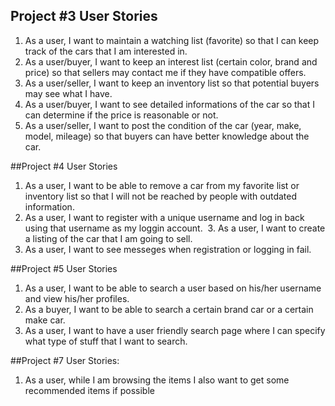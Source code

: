## Project #3 User Stories
  1. As a user, I want to maintain a watching list (favorite) so that I can keep track of the cars that I am interested in.
  2. As a user/buyer, I want to keep an interest list (certain color, brand and price) so that sellers may contact me if they have compatible offers.  
  3. As a user/seller, I want to keep an inventory list so that potential buyers may see what I have.
  4. As  a user/buyer, I want to see detailed informations of the car so that I can determine if the price is reasonable or not.
  5. As a user/seller, I want to post the condition of the car (year, make, model, mileage) so that buyers can have better knowledge about the car.

##Project #4 User Stories 
  1. As a user, I want to be able to remove a car from my favorite list or inventory list so that I will not be reached by people with outdated information.
  2. As a user, I want to register with a unique username and log in back using that username as my loggin account.
  3. As a user, I want to create a listing of the car that I am going to sell.
  4. As a user, I want to see messeges when registration or logging in fail.
 
##Project #5 User Stories
  1. As a user, I want to be able to search a user based on his/her username and view his/her profiles.
  2. As a buyer, I want to be able to search a certain brand car or a certain make car.
  3. As a user, I want to have a user friendly search page where I can specify what type of stuff that I want to search.
  
##Project #7 User Stories:
  1. As a user, while I am browsing the items I also want to get some recommended items if possible
